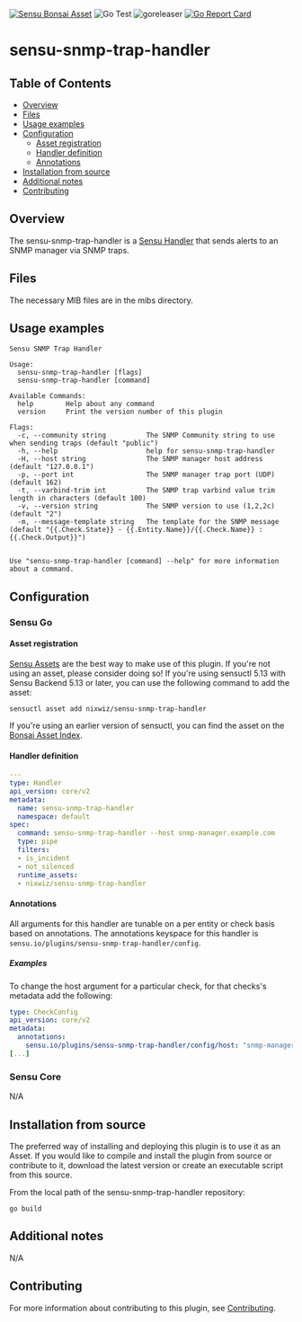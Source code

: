 [![Sensu Bonsai Asset](https://img.shields.io/badge/Bonsai-Download%20Me-brightgreen.svg?colorB=89C967&logo=sensu)](https://bonsai.sensu.io/assets/nixwiz/sensu-snmp-trap-handler)
![Go Test](https://github.com/nixwiz/sensu-snmp-trap-handler/workflows/Go%20Test/badge.svg)
![goreleaser](https://github.com/nixwiz/sensu-snmp-trap-handler/workflows/goreleaser/badge.svg)
[![Go Report Card](https://goreportcard.com/badge/github.com/nixwiz/sensu-snmp-trap-handler)](https://goreportcard.com/report/github.com/nixwiz/sensu-snmp-trap-handler)

# sensu-snmp-trap-handler

## Table of Contents
- [Overview](#overview)
- [Files](#files)
- [Usage examples](#usage-examples)
- [Configuration](#configuration)
  - [Asset registration](#asset-registration)
  - [Handler definition](#handler-definition)
  - [Annotations](#annotations)
- [Installation from source](#installation-from-source)
- [Additional notes](#additional-notes)
- [Contributing](#contributing)

## Overview

The sensu-snmp-trap-handler is a [Sensu Handler][2] that sends alerts to an SNMP manager via
SNMP traps.

## Files

The necessary MIB files are in the mibs directory.

## Usage examples

```
Sensu SNMP Trap Handler

Usage:
  sensu-snmp-trap-handler [flags]
  sensu-snmp-trap-handler [command]

Available Commands:
  help        Help about any command
  version     Print the version number of this plugin

Flags:
  -c, --community string          The SNMP Community string to use when sending traps (default "public")
  -h, --help                      help for sensu-snmp-trap-handler
  -H, --host string               The SNMP manager host address (default "127.0.0.1")
  -p, --port int                  The SNMP manager trap port (UDP) (default 162)
  -t, --varbind-trim int          The SNMP trap varbind value trim length in characters (default 100)
  -v, --version string            The SNMP version to use (1,2,2c) (default "2")
  -m, --message-template string   The template for the SNMP message (default "{{.Check.State}} - {{.Entity.Name}}/{{.Check.Name}} : {{.Check.Output}}")


Use "sensu-snmp-trap-handler [command] --help" for more information about a command.
```

## Configuration
### Sensu Go
#### Asset registration

[Sensu Assets][4] are the best way to make use of this plugin. If you're not using an asset, please
consider doing so! If you're using sensuctl 5.13 with Sensu Backend 5.13 or later, you can use the
following command to add the asset:

```
sensuctl asset add nixwiz/sensu-snmp-trap-handler
```

If you're using an earlier version of sensuctl, you can find the asset on the [Bonsai Asset Index][3].

#### Handler definition

```yml
---
type: Handler
api_version: core/v2
metadata:
  name: sensu-snmp-trap-handler
  namespace: default
spec:
  command: sensu-snmp-trap-handler --host snmp-manager.example.com
  type: pipe
  filters:
  - is_incident
  - not_silenced
  runtime_assets:
  - nixwiz/sensu-snmp-trap-handler
```

#### Annotations

All arguments for this handler are tunable on a per entity or check basis based on annotations.  The
annotations keyspace for this handler is `sensu.io/plugins/sensu-snmp-trap-handler/config`.

##### Examples

To change the host argument for a particular check, for that checks's metadata add the following:

```yml
type: CheckConfig
api_version: core/v2
metadata:
  annotations:
    sensu.io/plugins/sensu-snmp-trap-handler/config/host: "snmp-manager2.example.com"
[...]
```

### Sensu Core

N/A

## Installation from source

The preferred way of installing and deploying this plugin is to use it as an Asset. If you would
like to compile and install the plugin from source or contribute to it, download the latest version
or create an executable script from this source.

From the local path of the sensu-snmp-trap-handler repository:

```
go build
```

## Additional notes

N/A

## Contributing

For more information about contributing to this plugin, see [Contributing][1].

[1]: https://github.com/sensu/sensu-go/blob/master/CONTRIBUTING.md
[2]: https://docs.sensu.io/sensu-go/latest/reference/handlers/
[3]: https://bonsai.sensu.io/
[4]: https://docs.sensu.io/sensu-go/latest/reference/assets/
